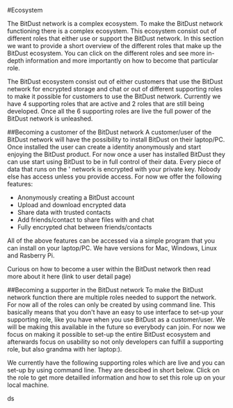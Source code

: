 #Ecosystem

The BitDust network is a complex ecosystem. To make the BitDust network functioning there is a complex ecosystem.
This ecosystem consist out of different roles that either use or support the BitDust network. In this section 
we want to provide a short overview of the different roles that make up the BitDust ecosystem. You can click on the 
different roles and see more in-depth information and more importantly on how to become that particular role. 

The BitDust ecosystem consist out of either customers that use the BitDust network for encrypted storage and chat
or out of different supporting roles to make it possible for customers to use the BitDust network.
Currently we have 4 supporting roles that are active and 2 roles that are still being developed. Once all the 6 
supporting roles are live the full power of the BitDust network is unleashed. 

##Becoming a customer of the BitDust network
A customer/user of the BitDust network will have the possibility to install BitDust on their laptop/PC. Once installed
the user can create a identity anonymously and start enjoying the BitDust product. For now once a user has installed
BitDust they can use start using BitDust to be in full control of their data. Every piece of data that runs on the '
network is encrypted with your private key. Nobody else has access unless you provide access. For now we offer the 
following features:

* Anonymously creating a BitDust account
* Upload and download encrypted data
* Share data with trusted contacts
* Add friends/contact to share files with and chat
* Fully encrypted chat between friends/contacts

All of the above features can be accessed via a simple program that you can install on your laptop/PC. We have versions
for Mac, Windows, Linux and Rasberry Pi.

Curious on how to become a user within the BitDust network then read more about it here (link to user detail page)

##Becoming a supporter in the BitDust network
To make the BitDust network function there are multiple roles needed to support the network. For now all of the roles
can only be created by using command line. This basically means that you don't have an easy to use interface to set-up
your supporting role, like you have when you use BitDust as a customer/user. We will be making this available in the
future so everybody can join. For now we focus on making it possible to set-up the entire BitDust ecosystem and afterwards
focus on usability so not only developers can fulfill a supporting role, but also grandma with her laptop:).

We currently have the following supporting roles which are live and you can set-up by using command line. They are descibed
in short below. Click on the role to get more detailled information and how to set this role up on your local machine.

ds

